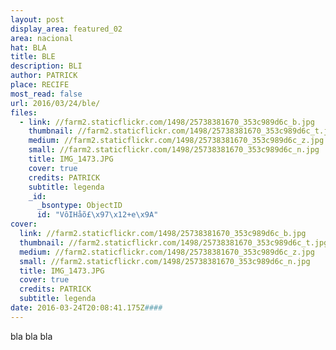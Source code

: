 ```yaml
---
layout: post
display_area: featured_02
area: nacional
hat: BLA
title: BLE
description: BLI
author: PATRICK
place: RECIFE
most_read: false
url: 2016/03/24/ble/
files:
  - link: //farm2.staticflickr.com/1498/25738381670_353c989d6c_b.jpg
    thumbnail: //farm2.staticflickr.com/1498/25738381670_353c989d6c_t.jpg
    medium: //farm2.staticflickr.com/1498/25738381670_353c989d6c_z.jpg
    small: //farm2.staticflickr.com/1498/25738381670_353c989d6c_n.jpg
    title: IMG_1473.JPG
    cover: true
    credits: PATRICK
    subtitle: legenda
    _id:
      _bsontype: ObjectID
      id: "VôIHåõ£\x97\x12+e\x9A"
cover:
  link: //farm2.staticflickr.com/1498/25738381670_353c989d6c_b.jpg
  thumbnail: //farm2.staticflickr.com/1498/25738381670_353c989d6c_t.jpg
  medium: //farm2.staticflickr.com/1498/25738381670_353c989d6c_z.jpg
  small: //farm2.staticflickr.com/1498/25738381670_353c989d6c_n.jpg
  title: IMG_1473.JPG
  cover: true
  credits: PATRICK
  subtitle: legenda
date: 2016-03-24T20:08:41.175Z####
---
```

<p>bla bla bla</p>

